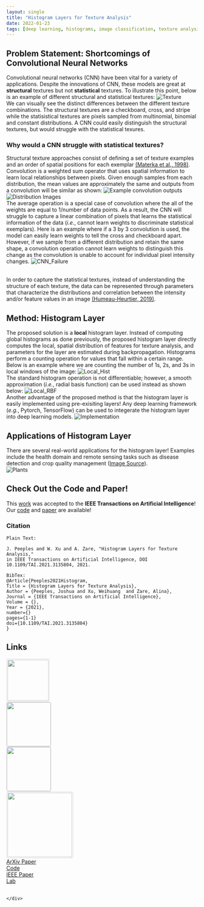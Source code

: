 ```yaml
---
layout: single
title: "Histogram Layers for Texture Analysis"
date: 2022-01-23
tags: [deep learning, histograms, image classification, texture analysis]
---
```


## Problem Statement: Shortcomings of Convolutional Neural Networks
Convolutional neural networks (CNN) have been vital for a variety of applications. Despite the innovations of CNN, these models are great at **structural** textures but not **statistical** textures. To illustrate this point, below is an example of different structural and statistical textures:
![Texture](/images/Textures.PNG)
<br/>We can visually see the distinct differences between the different texture combinations. The structural textures are a checkboard, cross, and stripe while the statisistical textures are pixels sampled from multinomial, binomial and constant distributions. A CNN could easily distinguish the structural textures, but would struggle with the statistical texures. 

### Why would a CNN struggle with statistical textures?
Structural texture approaches consist of defining a set of texture examples and an order of spatial positions for each exemplar [(Materka et al., 1998)](https://www.researchgate.net/profile/Andrzej-Materka/publication/249723259_Texture_Analysis_Methods_-_A_Review/links/02e7e51ef8d539a9da000000/Texture-Analysis-Methods-A-Review.pdf). Convolution is a weighted sum operator that uses spatial information to learn local relationships between pixels. Given enough samples from each distribution, the mean values are approximately the same and outputs from a convolution will be similar as shown:
![Example convolution outputs](/images/Sampling.gif)
![Distribution Images](/images/Distributions.JPG)
<br/>The average operation is a special case of convolution where the all of the weights are equal to 1/number of data points. As a result, the CNN will struggle to capture a linear combination of pixels that learns the statistical information of the data (*i.e.*, cannot learn weights to discriminate statistical exemplars). Here is an example where if a 3 by 3 convolution is used, the model can easily learn weights to tell the cross and checkboard apart. However, if we sample from a different distribution and retain the same shape, a convolution operation cannot learn weights to distinguish this change as the convolution is unable to account for individual pixel intensity changes.
![CNN_Failure](/images/CNN_Failure.PNG) 

<br/>In order to capture the statistical textures, instead of understanding the structure of each texture, the data can be represented through parameters that characterize the distributions and correlation between the intensity and/or feature values in an image [(Humeau-Heurtier, 2019)](https://ieeexplore.ieee.org/abstract/document/8600329).

## Method: Histogram Layer
The proposed solution is a **local** histogram layer. Instead of computing global histograms as done previously, the proposed histogram layer directly computes the local, spatial distribution of features for texture analysis, and parameters for the layer are estimated during backpropagation. Histograms perform a counting operation for values that fall within a certain range. Below is an example where we are counting the number of 1s, 2s, and 3s in local windows of the image:
![Local_Hist](/images/Stand_Hist.gif)
<br/> The standard histogram operation is not differentiable; however, a smooth approximation (*i.e.*, radial basis function) can be used instead as shown below:
![Local_RBF](/images/RBF_Hist.gif)
<br/> Another advantage of the proposed method is that the histogram layer is easily implemented using pre-exisiting layers! Any deep learning framework (*e.g.*, Pytorch, TensorFlow) can be used to integerate the histogram layer into deep learning models.
![Implementation](/images/Implementation.png)

## Applications of Histogram Layer
There are several real-world applications for the histogram layer! Examples include the health domain and remote sensing tasks such as disease detection and crop quality management ([Image Source](https://www.letsnurture.com/blog/using-deep-learning-for-image-based-plant-disease-detection.html )).<br/>
![Plants](/images/Disease_detection.jpg)

## Check Out the Code and Paper!
This [work](https://ieeexplore.ieee.org/document/9652037) was accepted to the **IEEE Transactions on Artificial Intelligence**! Our [code](https://github.com/GatorSense/Histogram_Layer) and [paper](https://arxiv.org/abs/2001.00215) are available! 

### Citation
```
Plain Text:

J. Peeples and W. Xu and A. Zare, "Histogram Layers for Texture Analysis," 
in IEEE Transactions on Artificial Intelligence, DOI 10.1109/TAI.2021.3135804, 2021.

BibTex:
@Article{Peeples2021Histogram,
Title = {Histogram Layers for Texture Analysis},
Author = {Peeples, Joshua and Xu, Weihuang  and Zare, Alina},
Journal = {IEEE Transactions on Artificial Intelligence},
Volume = {},
Year = {2021},
number={}
pages={1-1}
doi={10.1109/TAI.2021.3135804}
}
```

<!-- <div class="section">
    <h5>Links</h5>
    <div class="container" style="width:95%"> -->

## Links
<!-- Icon row -->
<div class="row">
  <div class="two columns">
    <a href="https://arxiv.org/abs/2001.00215"><img style="border: 1px solid #ddd; border-radius: 4px; padding: 2px; width: 108px;" src="./images/arxiv.jpg"></a>
  </div>
  <div class="two columns">
    <a href="https://github.com/GatorSense/Histogram_Layer"><img style="border: 1px solid #ddd; border-radius: 4px; padding: 0px; width: 116px;" src="./images/code.png"></a>
  </div>          
  <div class="two columns">
    <a href="https://ieeexplore.ieee.org/document/9652037"><img style="border: 1px solid #ddd; border-radius: 4px; padding: 0px; width: 116px;" src="./images/ieee.jpg"></a>
  </div>    
  <div class="two columns">
    <a href="https://faculty.eng.ufl.edu/machine-learning/"><img style="border: 1px solid #ddd; border-radius: 4px; padding: 2px; width: 170px;" src="./images/logo.png"></a>
  </div>   
</div>
<!-- Link row -->
<div class="row">
  <div class="two columns">                  
    <a href="https://arxiv.org/abs/2001.00215">ArXiv Paper</a>
  </div>
              <div class="two columns">
    <a href="https://github.com/GatorSense/Histogram_Layer">Code</a>
  </div> 
<div class="two columns">
    <a href="https://ieeexplore.ieee.org/document/9652037">IEEE Paper</a>
  </div> 
<div class="two columns">
    <a href="https://faculty.eng.ufl.edu/machine-learning/">Lab</a>
  </div> 
</div>
<br>

    </div>
</div>
